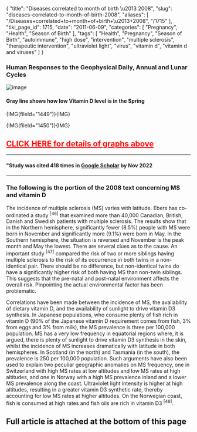 {
    "title": "Diseases correlated to month of birth \u2013 2008",
    "slug": "diseases-correlated-to-month-of-birth-2008",
    "aliases": [
        "/Diseases+correlated+to+month+of+birth+\u2013+2008",
        "/1715"
    ],
    "tiki_page_id": 1715,
    "date": "2011-06-09",
    "categories": [
        "Pregnancy",
        "Health",
        "Season of Birth"
    ],
    "tags": [
        "Health",
        "Pregnancy",
        "Season of Birth",
        "autoimmune",
        "high dose",
        "intervention",
        "multiple sclerosis",
        "therapeutic intervention",
        "ultraviolet light",
        "virus",
        "vitamin d",
        "vitamin d and viruses"
    ]
}


### Human Responses to  the  Geophysical  Daily, Annual and Lunar Cycles

<img src="/attachments/d3.mock.jpg" alt="image"> 

#### Gray line shows how low Vitamin D level is in the Spring

{IMG(fileId="1449")}{IMG}

{IMG(fileId="1450")}{IMG}

## <a href="/posts/click-here-for-details-of-graphs-above" style="color: red; text-decoration: underline;" title="This link has an unknown page_id: 868">CLICK HERE for details of graphs above</a>

---

#### "Study was cited 418 times in [Google Scholar](https://scholar.google.com/scholar?cites=17259065163665631985&as_sdt=5,48&sciodt=0,48&hl=en) by Nov 2022

---

### The following is the portion of the 2008 text concerning MS and vitamin D

The  incidence of multiple sclerosis (MS) varies with  latitude. Ebers has co-ordinated a study <sup>[46]</sup>  that examined more than 40,000 Canadian, British, Danish and Swedish patients with  multiple sclerosis.  The  results  show that in the  Northern hemisphere,  significantly fewer (8.5%)  people with   MS  were born in  November and  significantly more (9.1%)   were  born  in  May.   In  the   Southern hemisphere, the  situation is  reversed and November is  the  peak month  and May  the  lowest. There are  several clues as to  the cause. An important study <sup>[47]</sup>  compared the  risk  of  two or  more siblings having multiple sclerosis to  the  risk  of its occurrence  in  both  twins in  a  non-identical pair.   There should  be  no    difference,  but    non-identical twins  do have   a   significantly  higher  risk    of   both   having   MS than  non-twin siblings. This   suggests  that the   pre-natal and post-natal environment affects the   overall risk. Pinpointing  the    actual  environmental factor  has  been problematic.

Correlations have been made between the  incidence  of MS, the  availability of dietary vitamin D, and the  availability of   sunlight  to   drive   vitamin  D3  synthesis.  In  Japanese populations, who  consume plenty of fish  rich  in vitamin  D (90%  of  the  Japanese  vitamin D requirement comes from fish,  3%  from  eggs and 3%  from  milk), the  MS prevalence is three per 100,000 population. MS has a very low frequency in equatorial regions where, it is argued, there is plenty of sunlight to drive  vitamin D3 synthesis in the  skin,  whilst  the incidence  of  MS  increases  dramatically with   latitude  in both hemispheres. In Scotland (in the  north) and Tasmania (in the  south), the  prevalence is 250 per  100,000 population. Such  arguments  have  also  been  used  to   explain  two peculiar geographic  anomalies on  MS  frequency,  one  in Switzerland with  high  MS rates at low altitudes and low MS rates at high  altitudes, and one in Norway with  a high  MS prevalence inland and a lower   MS  prevalence along the coast. Ultraviolet light intensity is higher at high altitudes, resulting in a greater vitamin D3  synthetic rate, thereby accounting for low MS rates at higher altitudes. On the  Norwegian  coast, fish  is consumed at high  rates and fish  oils  are rich in vitamin D3 <sup>[48]</sup>.

## Full article is attached at the bottom of this page